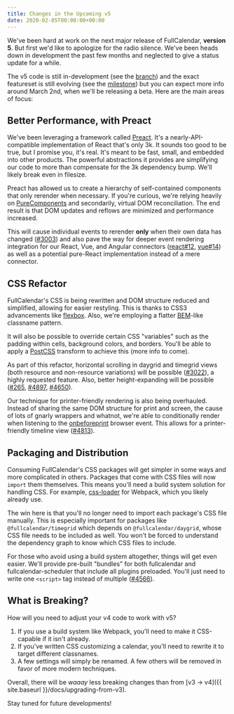 ```yaml
---
title: Changes in the Upcoming v5
date: 2020-02-05T00:00:00+00:00
---
```


We've been hard at work on the next major release of FullCalendar, **version 5**. But first we'd like to apologize for the radio silence. We've been heads down in development the past few months and neglected to give a status update for a while.

The v5 code is still in-development (see the [branch]) and the exact featureset is still evolving (see the [milestone]) but you can expect more info around March 2nd, when we'll be releasing a beta. Here are the main areas of focus:


## Better Performance, with Preact

We've been leveraging a framework called [Preact]. It's a nearly-API-compatible implementation of React that's only 3k. It sounds too good to be true, but I promise you, it's real. It's meant to be fast, small, and embedded into other products. The powerful abstractions it provides are simplifying our code to more than compensate for the 3k dependency bump. We'll likely break even in filesize.

Preact has allowed us to create a hierarchy of self-contained components that only rerender when necessary. If you're curious, we're relying heavily on [PureComponents][PureComponent] and secondarily, virtual DOM reconciliation. The end result is that DOM updates and reflows are minimized and performance increased.

This will cause individual events to rerender **only** when their own data has changed ([#3003]) and also pave the way for deeper event rendering integration for our React, Vue, and Angular connectors ([react#12], [vue#14]) as well as a potential pure-React implementation instead of a mere connector.


## CSS Refactor

FullCalendar's CSS is being rewritten and DOM structure reduced and simplified, allowing for easier restyling. This is thanks to CSS3 advancements like [flexbox]. Also, we're employing a flatter [BEM]-like classname pattern.

It will also be possible to override certain CSS "variables" such as the padding within cells, background colors, and borders. You'll be able to apply a [PostCSS] transform to achieve this (more info to come).

As part of this refactor, horizontal scrolling in daygrid and timegrid views (both resource and non-resource variations) will be possible ([#3022]), a highly requested feature. Also, better height-expanding will be possible ([#265], [#4897], [#4650]).

Our technique for printer-friendly rendering is also being overhauled. Instead of sharing the same DOM structure for print and screen, the cause of lots of gnarly wrappers and whatnot, we're able to conditionally render when listening to the [onbeforeprint] browser event. This allows for a printer-friendly timeline view ([#4813]).


## Packaging and Distribution

Consuming FullCalendar's CSS packages will get simpler in some ways and more complicated in others. Packages that come with CSS files will now `import` them themselves. This means you'll need a build system solution for handling CSS. For example, [css-loader] for Webpack, which you likely already use.

The win here is that you'll no longer need to import each package's CSS file manually. This is especially important for packages like `@fullcalendar/timegrid` which depends on `@fullcalendar/daygrid`, whose CSS file needs to be included as well. You won't be forced to understand the dependency graph to know which CSS files to include.

For those who avoid using a build system altogether, things will get even easier. We'll provide pre-built "bundles" for both fullcalendar and fullcalendar-scheduler that include all plugins preloaded. You'll just need to write one `<script>` tag instead of multiple ([#4566]).


## What is Breaking?

How will you need to adjust your v4 code to work with v5?

1. If you use a build system like Webpack, you'll need to make it CSS-capable if it isn't already.
2. If you've written CSS customizing a calendar, you'll need to rewrite it to target different classnames.
3. A few settings will simply be renamed. A few others will be removed in favor of more modern techniques.

Overall, there will be *waaay* less breaking changes than from [v3 -> v4]({{ site.baseurl }}/docs/upgrading-from-v3).

Stay tuned for future developments!


[branch]: https://github.com/fullcalendar/fullcalendar/tree/v5
[milestone]: https://github.com/fullcalendar/fullcalendar/issues?q=is%3Aopen+is%3Aissue+milestone%3Av5
[Preact]: https://preactjs.com/
[PureComponent]: https://reactjs.org/docs/react-api.html#reactpurecomponent
[#3003]: https://github.com/fullcalendar/fullcalendar/issues/3003
[react#12]: https://github.com/fullcalendar/fullcalendar-react/issues/12
[vue#14]: https://github.com/fullcalendar/fullcalendar-vue/issues/14
[flexbox]: https://css-tricks.com/snippets/css/a-guide-to-flexbox/
[BEM]: https://css-tricks.com/bem-101/
[PostCSS]: https://postcss.org/
[#3022]: https://github.com/fullcalendar/fullcalendar/issues/3022
[onbeforeprint]: https://developer.mozilla.org/en-US/docs/Web/API/WindowEventHandlers/onbeforeprint
[#4813]: https://github.com/fullcalendar/fullcalendar/issues/4813
[css-loader]: https://webpack.js.org/loaders/css-loader/
[#4566]: https://github.com/fullcalendar/fullcalendar/issues/4566
[#265]: https://github.com/fullcalendar/fullcalendar/issues/265
[#4897]: https://github.com/fullcalendar/fullcalendar/issues/4897
[#4650]: https://github.com/fullcalendar/fullcalendar/issues/4650
